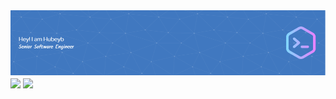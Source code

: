<img src="https://raw.githubusercontent.com/hubeyb/hubeyb/main/github-header-image.png">

<!--
**hubeyb/hubeyb** is a ✨ _special_ ✨ repository because its `README.md` (this file) appears on your GitHub profile.

Here are some ideas to get you started:

- 🔭 I’m currently working on ...
- 🌱 I’m currently learning ...
- 👯 I’m looking to collaborate on ...
- 🤔 I’m looking for help with ...
- 💬 Ask me about ...
- 📫 How to reach me: ...
- 😄 Pronouns: ...
- ⚡ Fun fact: ...
-->



<img align="center" src="https://github-readme-stats.vercel.app/api?username=hubeyb&show_icons=true&theme=merko&line_height=22&count_private=true" />

<img align="center" src="https://github-readme-stats.vercel.app/api/top-langs/?username=hubeyb&layout=compact&theme=merko&count_private=true" />
